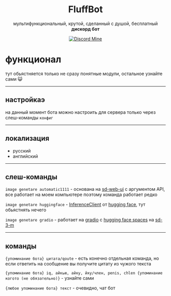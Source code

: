 <div align="center">

# FluffBot

мультифункциональный, крутой, сделанный с душой, бесплатный **дискорд бот**

[![Discord Mine](https://img.shields.io/discord/1152572002088009749?label=discord&logo=discord&logoColor=white)](https://discord.gg/4eVSEj9jku)

</div>

# функционал

тут обьястняется только не сразу понятные модули, остальное узнайте сами 😺

---
## настройкаэ
на данный момент бота можно настроить для сервера только через слеш-команды `конфиг`

---
## локализация
- русский
- английский

---
## слеш-команды
`image genetare automatic1111` - основана на [sd-web-ui](https://github.com/AUTOMATIC1111/stable-diffusion-webui) с аргументом API, все работает на моем компьютере поэтому команда работает редко

`image genetare huggingface` - [InferenceClient](https://github.com/AUTOMATIC1111/stable-diffusion-webui) от [hugging face](https://huggingface.co/), тут обьястнять нечего

`image genetare gradio` - работает на [gradio](https://www.gradio.app/) с [hugging face spaces](https://huggingface.co/spaces/stabilityai/stable-diffusion-3-medium) на [sd-3-m](https://huggingface.co/stabilityai/stable-diffusion-3-medium)

---
## команды
`{упоминание бота} цитата/qoute` - есть конечно отдельная команда, но если ответить на сообщение вы получите цитату из чужого текста

`{упоминание бота} iq, айкью, айку, йку/член, penis, chlen {упоминание когото (не обязательно)}` - узнайте сами

`{любое упоминание бота} текст` - очевидно, чат бот

